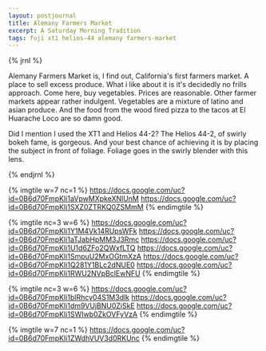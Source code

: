 ```yaml
---
layout: postjournal
title: Alemany Farmers Market
excerpt: A Saturday Morning Tradition
tags: fuji xt1 helios-44 alemany farmers-market
---
```


{% jrnl %}

Alemany Farmers Market is, I find out, California's first farmers market. A
place to sell excess produce. What i like about it is it's decidedly no frills
approach. Come here, buy vegetables. Prices are reasonable. Other farmer markets
appear rather indulgent. Vegetables are  a mixture of latino and asian
produce. And the food from the wood fired pizza to the tacos at  El Huarache
Loco are so damn good.

Did I mention I used the XT1 and Helios 44-2? The Helios 44-2, of swirly bokeh fame, is
gorgeous. And your best chance of achieving it is by placing the subject in
front of foliage. Foliage goes in the swirly blender with this lens.

{% endjrnl %}

{% imgtile w=7 nc=1 %}
https://docs.google.com/uc?id=0B6d70FmpKIi1aVpwMXpkeXNlUnM
https://docs.google.com/uc?id=0B6d70FmpKIi1SXZ0ZTRKQ0ZSMmM
{% endimgtile %}

{% imgtile nc=3 w=6 %}
https://docs.google.com/uc?id=0B6d70FmpKIi1Y1M4Vk14RUpsWFk
https://docs.google.com/uc?id=0B6d70FmpKIi1aTJabHpMM3J3Rmc
https://docs.google.com/uc?id=0B6d70FmpKIi1U1d6ZFo2QWxfLTQ
https://docs.google.com/uc?id=0B6d70FmpKIi1SmpuU2MxOGtmXzA
https://docs.google.com/uc?id=0B6d70FmpKIi1Q281Y1BLc2dNUE0
https://docs.google.com/uc?id=0B6d70FmpKIi1RWU2NVpBclEwNFU
{% endimgtile %}

{% imgtile nc=3 w=6  %}
https://docs.google.com/uc?id=0B6d70FmpKIi1blRhcy04S1M3dlk
https://docs.google.com/uc?id=0B6d70FmpKIi1dm9VUjBNU0ZiSkE
https://docs.google.com/uc?id=0B6d70FmpKIi1SWIwb0ZkOVFyVzA
{% endimgtile %}

{% imgtile w=7 nc=1 %}
https://docs.google.com/uc?id=0B6d70FmpKIi1ZWdhVUV3d0RKUnc
{% endimgtile %}
